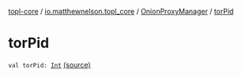 [topl-core](../../index.md) / [io.matthewnelson.topl_core](../index.md) / [OnionProxyManager](index.md) / [torPid](./tor-pid.md)

# torPid

`val torPid: `[`Int`](https://kotlinlang.org/api/latest/jvm/stdlib/kotlin/-int/index.html) [(source)](https://github.com/05nelsonm/TorOnionProxyLibrary-Android/blob/master/topl-core/src/main/java/io/matthewnelson/topl_core/OnionProxyManager.kt#L974)